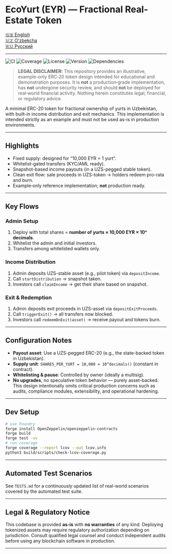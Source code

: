 # EcoYurt (EYR) — Fractional Real-Estate Token

[🇬🇧 English](./README.md)  
[🇺🇿 Oʻzbekcha](./README.uz.md)  
[🇷🇺 Русский](./README.ru.md)

---

![CI](https://github.com/dkol4125/ecoyurt1/actions/workflows/ci.yml/badge.svg)
![Coverage](https://img.shields.io/badge/Coverage-100%25-brightgreen)
![License](https://img.shields.io/badge/License-MIT-blue)
![Version](https://img.shields.io/badge/Version-0.1.0-informational)
![Dependencies](https://img.shields.io/badge/Dependencies-Forge%20std%20%26%20OpenZeppelin-success)

> **LEGAL DISCLAIMER:** This repository provides an illustrative, example-only ERC‑20 token design intended for educational and demonstration purposes. It is **not** a production‑grade implementation, has **not** undergone security review, and should **not** be deployed for real‑world financial activity. Nothing herein constitutes legal, financial, or regulatory advice.

A minimal ERC-20 token for fractional ownership of yurts in Uzbekistan, with built-in income distribution and exit mechanics. This implementation is intended strictly as an example and must not be used as-is in production environments.

---

## Highlights

- Fixed supply: designed for “10,000 EYR = 1 yurt”.  
- Whitelist-gated transfers (KYC/AML ready).  
- Snapshot-based income payouts (in a UZS-pegged stable token).  
- Clean exit flow: sale proceeds in UZS-token → holders redeem pro-rata and burn.
- Example‑only reference implementation; **not** production ready.

---

## Key Flows

### Admin Setup

1. Deploy with total shares = **number of yurts × 10,000 EYR × 10ⁿ decimals**.  
2. Whitelist the admin and initial investors.  
3. Transfers among whitelisted wallets only.

### Income Distribution

1. Admin deposits UZS-stable asset (e.g., pilot token) via `depositIncome`.  
2. Call `startDistribution` → snapshot taken.  
3. Investors call `claimIncome` → get their share based on snapshot.

### Exit & Redemption

1. Admin deposits exit proceeds in UZS-asset via `depositExitProceeds`.  
2. Call `triggerExit()` → all transfers now blocked.  
3. Investors call `redeemOnExit(asset)` → receive payout and tokens burn.

---

## Configuration Notes

- **Payout asset**: Use a UZS-pegged ERC-20 (e.g., the state-backed token in Uzbekistan).  
- **Supply unit**: `SHARES_PER_YURT = 10,000 × 10^decimals()` (constant in contract).  
- **Whitelisting & pause**: Controlled by owner (ideally a multisig).  
- **No upgrades**, no speculative token behavior — purely asset-backed.
This design intentionally omits critical production concerns such as audits, compliance modules, extensibility, and operational hardening.

---

## Dev Setup

```bash
# use Foundry
forge install OpenZeppelin/openzeppelin-contracts
forge build
forge test -vv
# run coverage
forge coverage --report lcov --out lcov.info
python3 build/scripts/check-lcov-coverage.py
```

---

## Automated Test Scenarios

See `TESTS.md` for a continuously updated list of real-world scenarios covered by the automated test suite.

---

## Legal & Regulatory Notice

This codebase is provided **as‑is** with **no warranties** of any kind. Deploying tokenized assets may require regulatory authorization depending on jurisdiction. Consult qualified legal counsel and conduct independent audits before using any blockchain software in production.

---
